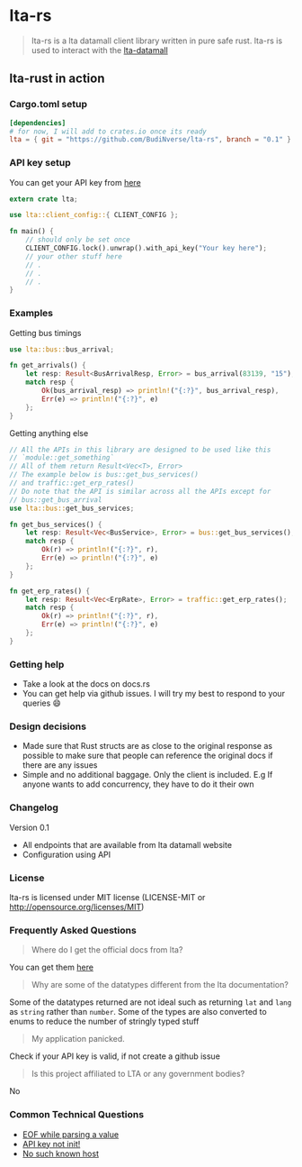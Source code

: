 # lta-rs
> lta-rs is a lta datamall client library written in pure safe rust. lta-rs is used to interact with the [lta-datamall](https://www.mytransport.sg/content/mytransport/home/dataMall.html)

## lta-rust in action

### Cargo.toml setup
```toml
[dependencies]
# for now, I will add to crates.io once its ready
lta = { git = "https://github.com/BudiNverse/lta-rs", branch = "0.1" }
```

### API key setup
You can get your API key from [here](https://www.mytransport.sg/content/mytransport/home/dataMall/request-for-api.html)

```rust
extern crate lta;

use lta::client_config::{ CLIENT_CONFIG };

fn main() {
    // should only be set once
    CLIENT_CONFIG.lock().unwrap().with_api_key("Your key here");
    // your other stuff here
    // .
    // .
    // .
}

```

### Examples

Getting bus timings
```rust
use lta::bus::bus_arrival;

fn get_arrivals() {
    let resp: Result<BusArrivalResp, Error> = bus_arrival(83139, "15");
    match resp {
        Ok(bus_arrival_resp) => println!("{:?}", bus_arrival_resp),
        Err(e) => println!("{:?}", e)
    };
}
```

Getting anything else
```rust
// All the APIs in this library are designed to be used like this
// `module::get_something`
// All of them return Result<Vec<T>, Error>
// The example below is bus::get_bus_services()
// and traffic::get_erp_rates()
// Do note that the API is similar across all the APIs except for
// bus::get_bus_arrival
use lta::bus::get_bus_services;

fn get_bus_services() {
    let resp: Result<Vec<BusService>, Error> = bus::get_bus_services();
    match resp {
        Ok(r) => println!("{:?}", r),
        Err(e) => println!("{:?}", e)
    };
}

fn get_erp_rates() {
    let resp: Result<Vec<ErpRate>, Error> = traffic::get_erp_rates();
    match resp {
        Ok(r) => println!("{:?}", r),
        Err(e) => println!("{:?}", e)
    };
}
```

### Getting help
- Take a look at the docs on docs.rs
- You can get help via github issues. I will try my best to respond to your queries :smile:

### Design decisions
- Made sure that Rust structs are as close to the original response as possible to make sure that people can reference the original docs if there are any issues 
- Simple and no additional baggage. Only the client is included. E.g If anyone wants to add concurrency, they have to do it their own

### Changelog
Version 0.1
- All endpoints that are available from lta datamall website
- Configuration using API

### License
lta-rs is licensed under MIT license (LICENSE-MIT or http://opensource.org/licenses/MIT)

### Frequently Asked Questions

> Where do I get the official docs from lta?

You can get them [here](https://www.mytransport.sg/content/dam/datamall/datasets/LTA_DataMall_API_User_Guide.pdf)

> Why are some of the datatypes different from the lta documentation?

Some of the datatypes returned are not ideal such as returning `lat` and `lang` as `string` rather than `number`. Some of the types are also converted to enums to reduce the number of stringly typed stuff

> My application panicked.

Check if your API key is valid, if not create a github issue

> Is this project affiliated to LTA or any government bodies?

No

### Common Technical Questions
- [EOF while parsing a value](https://github.com/BudiNverse/lta-rs/issues/1)
- [API key not init!](https://github.com/BudiNverse/lta-rs/issues/2)
- [No such known host](https://github.com/BudiNverse/lta-rs/issues/3)
